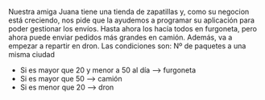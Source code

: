 Nuestra amiga Juana tiene una tienda de zapatillas y, como su negocion está creciendo, nos pide que la ayudemos a programar su aplicación para poder gestionar los envíos.
Hasta ahora los hacía todos en furgoneta, pero ahora puede enviar pedidos más grandes en camión. Además, va a empezar a repartir en dron.
Las condiciones son:
Nº de paquetes a una misma ciudad
* Si es mayor que 20 y menor a 50 al día --> furgoneta
* Si es mayor que 50 --> camión
* Si es menor que 20 --> dron
